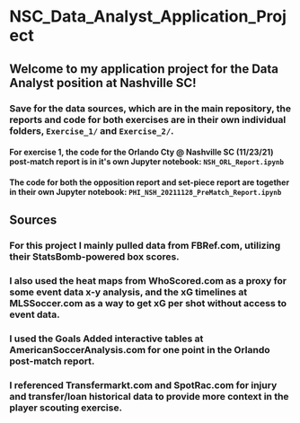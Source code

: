 # NSC_Data_Analyst_Application_Project

## Welcome to my application project for the Data Analyst position at Nashville SC!
### Save for the data sources, which are in the main repository, the reports and code for both exercises are in their own individual folders, `Exercise_1/` and `Exercise_2/`.
#### For exercise 1, the code for the Orlando Cty @ Nashville SC (11/23/21) post-match report is in it's own Jupyter notebook: `NSH_ORL_Report.ipynb`
#### The code for both the opposition report and set-piece report are together in their own Jupyter notebook: `PHI_NSH_20211128_PreMatch_Report.ipynb`

## Sources
### For this project I mainly pulled data from FBRef.com, utilizing their StatsBomb-powered box scores.
### I also used the heat maps from WhoScored.com as a proxy for some event data x-y analysis, and the xG timelines at MLSSoccer.com as a way to get xG per shot without access to event data.
### I used the Goals Added interactive tables at AmericanSoccerAnalysis.com for one point in the Orlando post-match report.
### I referenced Transfermarkt.com and SpotRac.com for injury and transfer/loan historical data to provide more context in the player scouting exercise.
